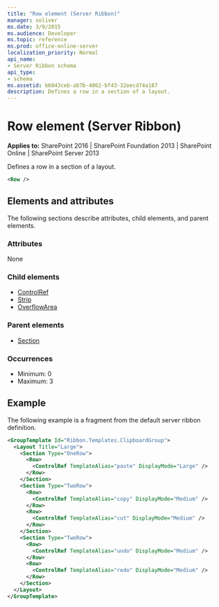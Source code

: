 ```yaml
---
title: "Row element (Server Ribbon)"
manager: soliver
ms.date: 3/9/2015
ms.audience: Developer
ms.topic: reference
ms.prod: office-online-server
localization_priority: Normal
api_name:
- Server Ribbon schema
api_type:
- schema
ms.assetid: b6043ceb-ab7b-4862-bf43-32eecd74a187
description: Defines a row in a section of a layout.
---
```


# Row element (Server Ribbon)

**Applies to:** SharePoint 2016 | SharePoint Foundation 2013 | SharePoint Online | SharePoint Server 2013
  
Defines a row in a section of a layout.
  
```XML
<Row />
```

## Elements and attributes

The following sections describe attributes, child elements, and parent elements.

### Attributes

None

### Child elements

- [ControlRef](controlref-element.md) 
- [Strip](strip-element.md) 
- [OverflowArea](overflowarea-element.md) 
   
### Parent elements

- [Section](section-element.md)
   
### Occurrences

- Minimum: 0
- Maximum: 3  
   
## Example

The following example is a fragment from the default server ribbon definition.
  
```XML
<GroupTemplate Id="Ribbon.Templates.ClipboardGroup">
  <Layout Title="Large">
    <Section Type="OneRow">
      <Row>
        <ControlRef TemplateAlias="paste" DisplayMode="Large" />
      </Row>
    </Section>
    <Section Type="TwoRow">
      <Row>
        <ControlRef TemplateAlias="copy" DisplayMode="Medium" />
      </Row>
      <Row>
        <ControlRef TemplateAlias="cut" DisplayMode="Medium" />
      </Row>
    </Section>
    <Section Type="TwoRow">
      <Row>
        <ControlRef TemplateAlias="undo" DisplayMode="Medium" />
      </Row>
      <Row>
        <ControlRef TemplateAlias="redo" DisplayMode="Medium" />
      </Row>
    </Section>
  </Layout>
</GroupTemplate>
```


